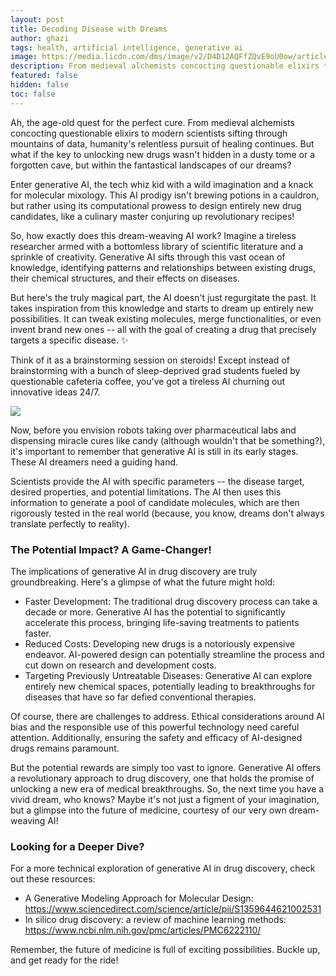 ```yaml
---
layout: post
title: Decoding Disease with Dreams
author: ghazi
tags: health, artificial intelligence, generative ai
image: https://media.licdn.com/dms/image/v2/D4D12AQFfZQvE9oU0ow/article-cover_image-shrink_720_1280/article-cover_image-shrink_720_1280/0/1714457747771?e=1742428800&v=beta&t=XpGLGK5rXo8cBClPaGq1Vyn6ylJEszP8lKQZOnhJH0s
description: From medieval alchemists concocting questionable elixirs to modern scientists sifting through mountains of data, humanity's relentless pursuit of healing continues.
featured: false
hidden: false
toc: false
---
```


Ah, the age-old quest for the perfect cure. From medieval alchemists concocting questionable elixirs to modern scientists sifting through mountains of data, humanity's relentless pursuit of healing continues. But what if the key to unlocking new drugs wasn't hidden in a dusty tome or a forgotten cave, but within the fantastical landscapes of our dreams?

Enter  generative AI, the tech whiz kid with a wild imagination and a knack for molecular mixology. This AI prodigy isn't brewing potions in a cauldron, but rather using its computational prowess to design entirely new drug candidates, like a culinary master conjuring up revolutionary recipes!

So, how exactly does this dream-weaving AI work?  Imagine a tireless researcher armed with a bottomless library of scientific literature and a sprinkle of creativity. Generative AI sifts through this vast ocean of knowledge, identifying patterns and relationships between existing drugs, their chemical structures, and their effects on diseases.

But here's the truly magical part, the AI doesn't just regurgitate the past. It takes inspiration from this knowledge and starts to  dream up entirely new possibilities. It can tweak existing molecules, merge functionalities, or even invent brand new ones -- all with the goal of creating a drug that precisely targets a specific disease. ✨

Think of it as a brainstorming session on steroids!  Except instead of brainstorming with a bunch of sleep-deprived grad students fueled by questionable cafeteria coffee, you've got a tireless AI churning out innovative ideas 24/7.

![](https://media.licdn.com/dms/image/v2/D4D12AQFJTJpPf39AOQ/article-inline_image-shrink_1000_1488/article-inline_image-shrink_1000_1488/0/1714458702668?e=1742428800&v=beta&t=RrzWyqpgng0C_-XyN49GW2RKXZ-EE591-dfmiP5OSXY)

Now, before you envision robots taking over pharmaceutical labs and dispensing miracle cures like candy (although wouldn't that be something?), it's important to remember that generative AI is still in its early stages.  These AI dreamers need a guiding hand.

Scientists provide the AI with specific parameters -- the disease target, desired properties, and potential limitations. The AI then uses this information to generate a pool of candidate molecules, which are then rigorously tested in the real world (because, you know, dreams don't always translate perfectly to reality).

### The Potential Impact? A Game-Changer!

The implications of generative AI in drug discovery are truly groundbreaking. Here's a glimpse of what the future might hold:

-   Faster Development:  The traditional drug discovery process can take a decade or more. Generative AI has the potential to significantly accelerate this process, bringing life-saving treatments to patients faster.
-   Reduced Costs:  Developing new drugs is a notoriously expensive endeavor. AI-powered design can potentially streamline the process and cut down on research and development costs.
-   Targeting Previously Untreatable Diseases:  Generative AI can explore entirely new chemical spaces, potentially leading to breakthroughs for diseases that have so far defied conventional therapies.

Of course, there are challenges to address.  Ethical considerations around AI bias and the responsible use of this powerful technology need careful attention. Additionally, ensuring the safety and efficacy of AI-designed drugs remains paramount.

But the potential rewards are simply too vast to ignore.  Generative AI offers a revolutionary approach to drug discovery, one that holds the promise of unlocking a new era of medical breakthroughs. So, the next time you have a vivid dream, who knows? Maybe it's not just a figment of your imagination, but a glimpse into the future of medicine, courtesy of our very own dream-weaving AI!

### Looking for a Deeper Dive?

For a more technical exploration of generative AI in drug discovery, check out these resources:

-   A Generative Modeling Approach for Molecular Design:  <https://www.sciencedirect.com/science/article/pii/S1359644621002531>
-   In silico drug discovery: a review of machine learning methods:  <https://www.ncbi.nlm.nih.gov/pmc/articles/PMC6222110/>

Remember, the future of medicine is full of exciting possibilities. Buckle up, and get ready for the ride!
